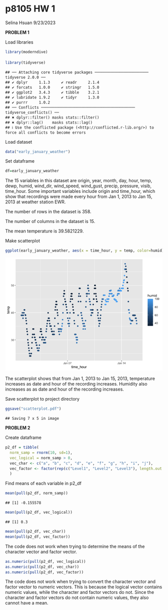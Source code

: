 p8105 HW 1
================
Selina Hsuan
9/23/2023

**PROBLEM 1**

Load libraries

``` r
library(moderndive)

library(tidyverse)
```

    ## ── Attaching core tidyverse packages ──────────────────────── tidyverse 2.0.0 ──
    ## ✔ dplyr     1.1.3     ✔ readr     2.1.4
    ## ✔ forcats   1.0.0     ✔ stringr   1.5.0
    ## ✔ ggplot2   3.4.3     ✔ tibble    3.2.1
    ## ✔ lubridate 1.9.2     ✔ tidyr     1.3.0
    ## ✔ purrr     1.0.2     
    ## ── Conflicts ────────────────────────────────────────── tidyverse_conflicts() ──
    ## ✖ dplyr::filter() masks stats::filter()
    ## ✖ dplyr::lag()    masks stats::lag()
    ## ℹ Use the conflicted package (<http://conflicted.r-lib.org/>) to force all conflicts to become errors

Load dataset

``` r
data("early_january_weather")
```

Set dataframe

``` r
df=early_january_weather 
```

The 15 variables in this dataset are origin, year, month, day, hour,
temp, dewp, humid, wind_dir, wind_speed, wind_gust, precip, pressure,
visib, time_hour. Some important variables include origin and time_hour,
which show that recordings were made every hour from Jan 1, 2013 to Jan
15, 2013 at weather station EWR.

The number of rows in the dataset is 358.

The number of columns in the dataset is 15.

The mean temperature is 39.5821229.

Make scatterplot

``` r
ggplot(early_january_weather, aes(x = time_hour, y = temp, color=humid)) + geom_point()
```

![](p8105_hw1_sh4354_files/figure-gfm/unnamed-chunk-4-1.png)<!-- -->

The scatterplot shows that from Jan 1, 2013 to Jan 15, 2013, temperature
increases as date and hour of the recording increases. Humidity also
increases as as date and hour of the recording increases.

Save scatterplot to project directory

``` r
ggsave("scatterplot.pdf")
```

    ## Saving 7 x 5 in image

**PROBLEM 2**

Create dataframe

``` r
p2_df = tibble(
  norm_samp = rnorm(10, sd=1),
  vec_logical = norm_samp > 0,
  vec_char <- c("a", "b", "c", "d", "e", "f", "g", "h", "i", "j"),
  vec_factor <- factor(rep(c("Level1", "Level2", "Level3"), length.out = 10))
  )
```

Find means of each variable in p2_df

``` r
mean(pull(p2_df, norm_samp))
```

    ## [1] -0.155578

``` r
mean(pull(p2_df, vec_logical))
```

    ## [1] 0.3

``` r
mean(pull(p2_df, vec_char))
mean(pull(p2_df, vec_factor))
```

The code does not work when trying to determine the means of the
character vector and factor vector.

``` r
as.numeric(pull(p2_df, vec_logical))
as.numeric(pull(p2_df, vec_char))
as.numeric(pull(p2_df, vec_factor))
```

The code does not work when trying to convert the character vector and
factor vector to numeric vectors. This is because the logical vector
contains numeric values, while the character and factor vectors do not.
Since the character and factor vectors do not contain numeric values,
they also cannot have a mean.
